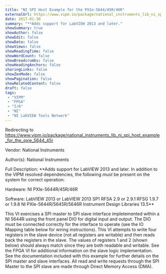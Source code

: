 ```yaml
---
title: "NI SPI Host Example for the PXIe-5644/45R/46R"
externalUrl: https://www.vipm.io/package/national_instruments_lib_ni_spi_host_example_for_the_pxie_5644_45r
date: 2017-01-30
summary: "**Adds support for LabVIEW 2013 and later."
showSummary: true
showAuthor: false
showEdit: false
showData: false
showViews: false
showReadingTime: false
showWordCount: false
showBreadcrumbs: false
showHeadingAnchors: false
sharingLinks: false
showZenMode: false
showPagination: false
showRelatedContent: false
draft: false
tags:
 - "VIPM"
 - "FPGA"
 - "I/O"
 - "NI"
 - "NI LabVIEW Tools Network"
---
```


Redirecting to https://www.vipm.io/package/national_instruments_lib_ni_spi_host_example_for_the_pxie_5644_45r

Vendor: National Instruments

Author(s): National Instruments
 
Full Description:
**Adds support for LabVIEW 2013 and later.  In addition to the VIPM resolved dependencies, the following *must* be present on the system for correct operation:

Hardware:
NI PXIe-5644R/45R/46R

Software:
LabVIEW 2013 or LabVIEW 2013 SP1
RFSA 2.9 or 2.9.1
RFSG 1.9.7 or 1.9.8
NI PXIe-5644R/5645R/5646R Instrument Design Libraries 13.5**

This VI exercises a SPI master to SPI slave interface impletemented within a NI 5644R using the front panel DIO for digital input and output. The DIO must be connected correctly for the interface to operate (see the IO Mapping table below for wiring instructions). This VI attempts to write four registers in the slave device (not all registers are writable) and then reads back the registers in the slave. The values of registers 1 and 2 (shown below) should always match since they are both readable and writable. See the FPGA VI for additional information on the slave logic implementation. See the documentation included with this example for further details on the SPI master and slave interfaces. All read and write requests through the SPI Master to the SPI slave are made through Direct Memory Access (DMA).
